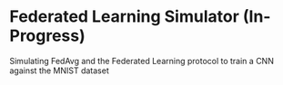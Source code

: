# Federated Learning Simulator (In-Progress)
Simulating FedAvg and the Federated Learning protocol to train a CNN against the MNIST dataset

